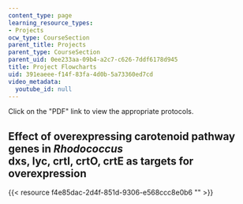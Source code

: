 ```yaml
---
content_type: page
learning_resource_types:
- Projects
ocw_type: CourseSection
parent_title: Projects
parent_type: CourseSection
parent_uid: 0ee233aa-09b4-a2c7-c626-7ddf6178d945
title: Project Flowcharts
uid: 391eaeee-f14f-83fa-4d0b-5a73360ed7cd
video_metadata:
  youtube_id: null
---
```


Click on the "PDF" link to view the appropriate protocols.

Effect of overexpressing carotenoid pathway genes in _Rhodococcus_  
dxs, lyc, crtI, crtO, crtE as targets for overexpression
-----------------------------------------------------------------------------------------------------------------------------

{{< resource f4e85dac-2d4f-851d-9306-e568ccc8e0b6 "" >}}